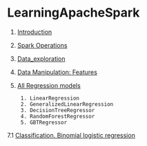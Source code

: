# LearningApacheSpark

1. [Introduction](https://github.com/alinemati45/LearningApacheSpark/blob/master/1.%20Introduction.ipynb)

2. [Spark Operations](https://github.com/alinemati45/LearningApacheSpark/blob/master/2.%20Spark%20Operations.ipynb)

3. [Data_exploration](https://github.com/alinemati45/LearningApacheSpark/blob/master/3.%20Data_exploration.ipynb)

4. [Data Manipulation: Features](https://github.com/alinemati45/LearningApacheSpark/blob/master/4.%20Data%20Manipulation:%20Features.ipynb)

5. [All Regression models](https://github.com/alinemati45/LearningApacheSpark/blob/master/5.%20Linear%20Regression.ipynb)

        1. LinearRegression
        2. GeneralizedLinearRegression
        3. DecisionTreeRegressor
        4. RandomForestRegressor
        5. GBTRegressor
 
7.1 [Classification. Binomial logistic regression](https://github.com/alinemati45/LearningApacheSpark/blob/master/7.1.%20Classification.%20Binomial%20logistic%20regression.ipynb) 
